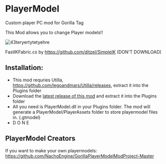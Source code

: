 # PlayerModel

Custom player PC mod for Gorilla Tag

This Mod allows you to change Player models!!

![43teryertytetyehre](https://user-images.githubusercontent.com/65086429/172032297-e52cb4e3-c77b-4225-b3be-569fbfb03a2a.png)

FastIKFabric.cs by https://github.com/ditzel/SimpleIK (DON'T DOWNLOAD)

## Installation:

- This mod requries Utilla, https://github.com/legoandmars/Utilla/releases, extract it into the Plugins folder
- Download the [latest release of this mod] and extract it into the Plugins folder
- All you need is PlayerModel.dll in your Plugins folder. The mod will generate a PlayerModel/PlayerAssets folder to store playermodel files in. (.gtmodel)
- D O N E

[latest release of this mod]: https://github.com/NachoEngine/PlayerModelMod/releases

## PlayerModel Creators 

If you want to make your own playermodels:
https://github.com/NachoEngine/GorillaPlayerModelModProject-Master
